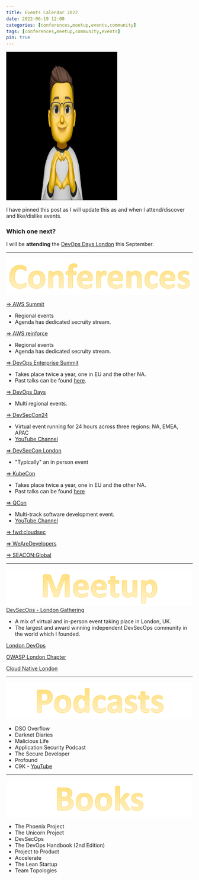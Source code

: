 ```yaml
---
title: Events Calendar 2022
date: 2022-06-19 12:00
categories: [conferences,meetup,events,community]
tags: [conferences,meetup,community,events]
pin: true
---
```

<img src="/assets/MM01.png" 
    alt="Picture" 
    width="300" 
    height="400" 
     />

I have pinned this post as I will update this as and when I attend/discover and like/dislike events.
### Which one next?
I will be **attending** the [DevOps Days London](https://devopsdays.org/events/2022-london/welcome/) this September.

---

![Title](/assets/conferences.svg)

[=> AWS Summit](https://aws.amazon.com/events/summits/?awsf.events-location=*all&awsf.events-series=*all)
* Regional events
* Agenda has dedicated secruity stream.

[=> AWS reinforce](https://reinforce.awsevents.com/)
* Regional events
* Agenda has dedicated secruity stream.

[=> DevOps Enterprise Summit](https://events.itrevolution.com/)
* Takes place twice a year, one in EU and the other NA.
* Past talks can be found [here](https://videos.itrevolution.com/).

[=> DevOps Days](https://devopsdays.org/)
* Multi regional events.

[=> DevSecCon24](https://www.devseccon.com/events/devseccon24)
* Virtual event running for 24 hours across three regions: NA, EMEA, APAC
* [YouTube Channel](https://www.youtube.com/c/DevSecCon)

[=> DevSecCon London](https://www.devseccon.com/events/london)
* "Typically" an in person event

[=> KubeCon](https://events.linuxfoundation.org/?_sf_s=kubecon)
* Takes place twice a year, one in EU and the other NA.
* Past talks can be found [here](https://www.youtube.com/c/cloudnativefdn)

[=> QCon](https://qconferences.com/)
* Multi-track software development event.
* [YouTube Channel](https://www.youtube.com/nctv/featured)

[=> fwd:cloudsec](https://fwdcloudsec.org/)

[=> WeAreDevelopers](https://www.wearedevelopers.com/world-congress/)

[=> SEACON:Global](https://www.seacom.online/)

---

![Title](/assets/meetup.svg)
[DevSecOps - London Gathering](https://dsolg.com/)
* A mix of virtual and in-person event taking place in London, UK.
* The largest and award winning independent DevSecOps community in the world which I founded.

[London DevOps](https://www.meetup.com/london-devops/)

[OWASP London Chapter](https://www.meetup.com/owasp-london/)

[Cloud Native London](https://www.meetup.com/cloud-native-london/)

---

![Title](/assets/podcasts.svg)
* DSO Overflow
* Darknet Diaries
* Malicious Life
* Application Security Podcast
* The Secure Developer
* Profound
* C9K - [YouTube](https://www.youtube.com/channel/UCuj1ByVjn4uagdu4vE82LgA)

---

![Title](/assets/books.svg)
* The Phoenix Project
* The Unicorn Project
* DevSecOps
* The DevOps Handbook (2nd Edition)
* Project to Product
* Accelerate
* The Lean Startup
* Team Topologies